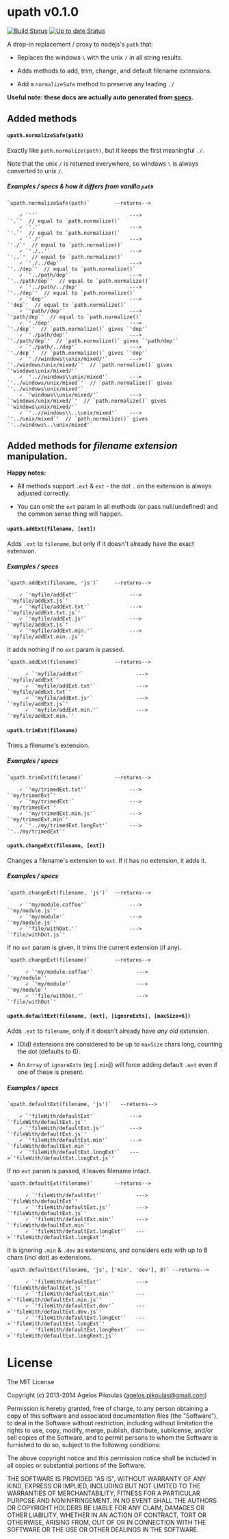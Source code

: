 # upath v0.1.0

[![Build Status](https://travis-ci.org/anodynos/upath.svg?branch=master)](https://travis-ci.org/anodynos/upath)
[![Up to date Status](https://david-dm.org/anodynos/upath.png)](https://david-dm.org/anodynos/upath.png)

A drop-in replacement / proxy to nodejs's `path` that:

  * Replaces the windows `\` with the unix `/` in all string results.

  * Adds methods to add, trim, change, and default filename extensions.

  * Add a `normalizeSafe` method to preserve any leading `./`

**Useful note: these docs are actually auto generated from [specs](https://github.com/anodynos/upath/blob/master/source/spec/upath-spec.coffee).**

## Added methods

#### `upath.normalizeSafe(path)`

Exactly like `path.normalize(path)`, but it keeps the first meaningful `./`.

Note that the unix `/` is returned everywhere, so windows `\` is always converted to unix `/`.

##### Examples / specs & how it differs from vanilla `path`

    `upath.normalizeSafe(path)`        --returns-->

        ✓ `''`                              --->                        `'.`'  // equal to `path.normalize()`
        ✓ `'.'`                             --->                        `'.`'  // equal to `path.normalize()`
        ✓ `'./'`                            --->                       `'./`'  // equal to `path.normalize()`
        ✓ `'./..'`                          --->                       `'..`'  // equal to `path.normalize()`
        ✓ `'./../dep'`                      --->                   `'../dep`'  // equal to `path.normalize()`
        ✓ `'../path/dep'`                   --->              `'../path/dep`'  // equal to `path.normalize()`
        ✓ `'../path/../dep'`                --->                   `'../dep`'  // equal to `path.normalize()`
        ✓ `'dep'`                           --->                      `'dep`'  // equal to `path.normalize()`
        ✓ `'path//dep'`                     --->                 `'path/dep`'  // equal to `path.normalize()`
        ✓ `'./dep'`                         --->                    `'./dep`'  // `path.normalize()` gives `'dep'`
        ✓ `'./path/dep'`                    --->               `'./path/dep`'  // `path.normalize()` gives `'path/dep'`
        ✓ `'./path/../dep'`                 --->                    `'./dep`'  // `path.normalize()` gives `'dep'`
        ✓ `'.//windows\\unix/mixed/'`       --->    `'./windows/unix/mixed/`'  // `path.normalize()` gives `'windows\unix/mixed/'`
        ✓ `'..//windows\\unix/mixed'`       --->    `'../windows/unix/mixed`'  // `path.normalize()` gives `'../windows\unix/mixed'`
        ✓ `'windows\\unix/mixed/'`          --->      `'windows/unix/mixed/`'  // `path.normalize()` gives `'windows\unix/mixed/'`
        ✓ `'..//windows\\..\unix/mixed'`    --->            `'../unix/mixed`'  // `path.normalize()` gives `'../windows\..\unix/mixed'`


## Added methods for *filename extension* manipulation.

**Happy notes:**

  * All methods support `.ext` & `ext` - the dot `.` on the extension is always adjusted correctly.

  * You can omit the `ext` param in all methods (or pass null/undefined) and the common sense thing will happen.


#### `upath.addExt(filename, [ext])`

Adds `.ext` to `filename`, but only if it doesn't already have the exact extension.

##### Examples / specs

    `upath.addExt(filename, 'js')`     --returns-->

        ✓ `'myfile/addExt'`                 --->         `'myfile/addExt.js`'
        ✓ `'myfile/addExt.txt'`             --->     `'myfile/addExt.txt.js`'
        ✓ `'myfile/addExt.js'`              --->         `'myfile/addExt.js`'
        ✓ `'myfile/addExt.min.'`            --->    `'myfile/addExt.min..js`'


It adds nothing if no `ext` param is passed.

    `upath.addExt(filename)`           --returns-->

          ✓ `'myfile/addExt'`                 --->            `'myfile/addExt`'
          ✓ `'myfile/addExt.txt'`             --->        `'myfile/addExt.txt`'
          ✓ `'myfile/addExt.js'`              --->         `'myfile/addExt.js`'
          ✓ `'myfile/addExt.min.'`            --->       `'myfile/addExt.min.`'


#### `upath.trimExt(filename)`

Trims a filename's extension.

##### Examples / specs

    `upath.trimExt(filename)`          --returns-->

        ✓ `'my/trimedExt.txt'`              --->             `'my/trimedExt`'
        ✓ `'my/trimedExt'`                  --->             `'my/trimedExt`'
        ✓ `'my/trimedExt.min.js'`           --->         `'my/trimedExt.min`'
        ✓ `'../my/trimedExt.longExt'`       --->          `'../my/trimedExt`'


#### `upath.changeExt(filename, [ext])`

Changes a filename's extension to `ext`. If it has no extension, it adds it.

##### Examples / specs

    `upath.changeExt(filename, 'js')`  --returns-->

        ✓ `'my/module.coffee'`              --->             `'my/module.js`'
        ✓ `'my/module'`                     --->             `'my/module.js`'
        ✓ `'file/withDot.'`                 --->          `'file/withDot.js`'


If no `ext` param is given, it trims the current extension (if any).

    `upath.changeExt(filename)`        --returns-->

          ✓ `'my/module.coffee'`              --->                `'my/module`'
          ✓ `'my/module'`                     --->                `'my/module`'
          ✓ `'file/withDot.'`                 --->             `'file/withDot`'


#### `upath.defaultExt(filename, [ext], [ignoreExts], [maxSize=6])`

Adds `.ext` to `filename`, only if it doesn't already have _any_ *old* extension.

  * (Old) extensions are considered to be up to `maxSize` chars long, counting the dot (defaults to 6).

  * An `Array` of `ignoreExts` (eg [`.min`]) will force adding default `.ext` even if one of these is present.

##### Examples / specs

    `upath.defaultExt(filename, 'js')`   --returns-->

        ✓ `'fileWith/defaultExt'`           --->   `'fileWith/defaultExt.js`'
        ✓ `'fileWith/defaultExt.js'`        --->   `'fileWith/defaultExt.js`'
        ✓ `'fileWith/defaultExt.min'`       --->  `'fileWith/defaultExt.min`'
        ✓ `'fileWith/defaultExt.longExt'`   --->`'fileWith/defaultExt.longExt.js`'


If no `ext` param is passed, it leaves filename intact.

    `upath.defaultExt(filename)`       --returns-->

          ✓ `'fileWith/defaultExt'`           --->      `'fileWith/defaultExt`'
          ✓ `'fileWith/defaultExt.js'`        --->   `'fileWith/defaultExt.js`'
          ✓ `'fileWith/defaultExt.min'`       --->  `'fileWith/defaultExt.min`'
          ✓ `'fileWith/defaultExt.longExt'`   --->`'fileWith/defaultExt.longExt`'


It is ignoring `.min` & `.dev` as extensions, and considers exts with up to 8 chars (incl dot) as extensions.

    `upath.defaultExt(filename, 'js', ['min', 'dev'], 8)` --returns-->

          ✓ `'fileWith/defaultExt'`           --->   `'fileWith/defaultExt.js`'
          ✓ `'fileWith/defaultExt.min'`       --->`'fileWith/defaultExt.min.js`'
          ✓ `'fileWith/defaultExt.dev'`       --->`'fileWith/defaultExt.dev.js`'
          ✓ `'fileWith/defaultExt.longExt'`   --->`'fileWith/defaultExt.longExt`'
          ✓ `'fileWith/defaultExt.longRext'`  --->`'fileWith/defaultExt.longRext.js`'

# License

The MIT License

Copyright (c) 2013-2014 Agelos Pikoulas (agelos.pikoulas@gmail.com)

Permission is hereby granted, free of charge, to any person
obtaining a copy of this software and associated documentation
files (the "Software"), to deal in the Software without
restriction, including without limitation the rights to use,
copy, modify, merge, publish, distribute, sublicense, and/or sell
copies of the Software, and to permit persons to whom the
Software is furnished to do so, subject to the following
conditions:

The above copyright notice and this permission notice shall be
included in all copies or substantial portions of the Software.

THE SOFTWARE IS PROVIDED "AS IS", WITHOUT WARRANTY OF ANY KIND,
EXPRESS OR IMPLIED, INCLUDING BUT NOT LIMITED TO THE WARRANTIES
OF MERCHANTABILITY, FITNESS FOR A PARTICULAR PURPOSE AND
NONINFRINGEMENT. IN NO EVENT SHALL THE AUTHORS OR COPYRIGHT
HOLDERS BE LIABLE FOR ANY CLAIM, DAMAGES OR OTHER LIABILITY,
WHETHER IN AN ACTION OF CONTRACT, TORT OR OTHERWISE, ARISING
FROM, OUT OF OR IN CONNECTION WITH THE SOFTWARE OR THE USE OR
OTHER DEALINGS IN THE SOFTWARE.
